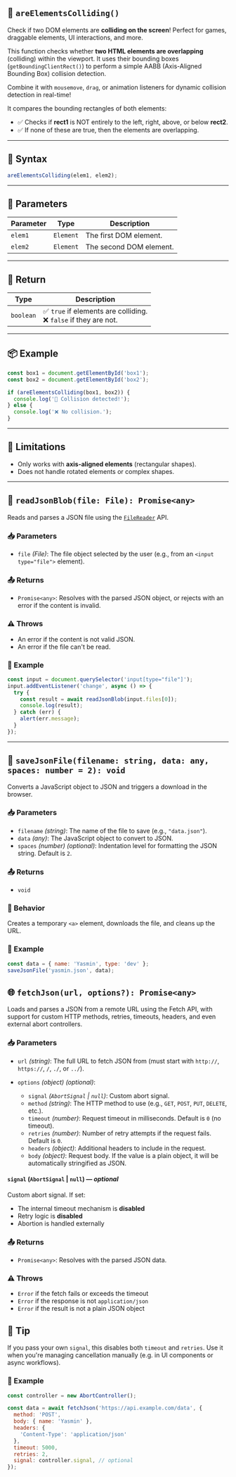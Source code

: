 ## 🚀 `areElementsColliding()`

Check if two DOM elements are **colliding on the screen**! Perfect for games, draggable elements, UI interactions, and more.

This function checks whether **two HTML elements are overlapping** (colliding) within the viewport. It uses their bounding boxes (`getBoundingClientRect()`) to perform a simple AABB (Axis-Aligned Bounding Box) collision detection.

Combine it with `mousemove`, `drag`, or animation listeners for dynamic collision detection in real-time!

It compares the bounding rectangles of both elements:

* ✅ Checks if **rect1** is NOT entirely to the left, right, above, or below **rect2**.
* ✅ If none of these are true, then the elements are overlapping.

---

## 🧠 Syntax

```javascript
areElementsColliding(elem1, elem2);
```

---

## 🎯 Parameters

| Parameter | Type      | Description             |
| --------- | --------- | ----------------------- |
| `elem1`   | `Element` | The first DOM element.  |
| `elem2`   | `Element` | The second DOM element. |

---

## 🔁 Return

| Type      | Description                                                        |
| --------- | ------------------------------------------------------------------ |
| `boolean` | ✅ `true` if elements are colliding. <br>❌ `false` if they are not. |

---

## 📦 Example

```javascript
const box1 = document.getElementById('box1');
const box2 = document.getElementById('box2');

if (areElementsColliding(box1, box2)) {
  console.log('🎯 Collision detected!');
} else {
  console.log('❌ No collision.');
}
```

---

## 🚧 Limitations

* Only works with **axis-aligned elements** (rectangular shapes).
* Does not handle rotated elements or complex shapes.

---

## 📖 `readJsonBlob(file: File): Promise<any>`

Reads and parses a JSON file using the [`FileReader`](https://developer.mozilla.org/en-US/docs/Web/API/FileReader) API.

### 📥 Parameters

* `file` *(File)*: The file object selected by the user (e.g., from an `<input type="file">` element).

### 📤 Returns

* `Promise<any>`: Resolves with the parsed JSON object, or rejects with an error if the content is invalid.

### ⚠️ Throws

* An error if the content is not valid JSON.
* An error if the file can't be read.

### 🧪 Example

```js
const input = document.querySelector('input[type="file"]');
input.addEventListener('change', async () => {
  try {
    const result = await readJsonBlob(input.files[0]);
    console.log(result);
  } catch (err) {
    alert(err.message);
  }
});
```

---

## 💾 `saveJsonFile(filename: string, data: any, spaces: number = 2): void`

Converts a JavaScript object to JSON and triggers a download in the browser.

### 📥 Parameters

* `filename` *(string)*: The name of the file to save (e.g., `"data.json"`).
* `data` *(any)*: The JavaScript object to convert to JSON.
* `spaces` *(number)* *(optional)*: Indentation level for formatting the JSON string. Default is `2`.

### 📤 Returns

* `void`

### 📂 Behavior

Creates a temporary `<a>` element, downloads the file, and cleans up the URL.

### 🧪 Example

```js
const data = { name: 'Yasmin', type: 'dev' };
saveJsonFile('yasmin.json', data);
```

## 🌐 `fetchJson(url, options?): Promise<any>`

Loads and parses a JSON from a remote URL using the Fetch API, with support for custom HTTP methods, retries, timeouts, headers, and even external abort controllers.

### 📥 Parameters

* `url` *(string)*: The full URL to fetch JSON from (must start with `http://`, `https://`, `/`, `./`, or `../`).
* `options` *(object)* *(optional)*:

  * `signal` *(`AbortSignal` | `null`)*: Custom abort signal.
  * `method` *(string)*: The HTTP method to use (e.g., `GET`, `POST`, `PUT`, `DELETE`, etc.).
  * `timeout` *(number)*: Request timeout in milliseconds. Default is `0` (no timeout).
  * `retries` *(number)*: Number of retry attempts if the request fails. Default is `0`.
  * `headers` *(object)*: Additional headers to include in the request.
  * `body` *(object)*: Request body. If the value is a plain object, it will be automatically stringified as JSON.

#### `signal` (`AbortSignal` | `null`) — *optional*

Custom abort signal. If set:

* The internal timeout mechanism is **disabled**
* Retry logic is **disabled**
* Abortion is handled externally

### 📤 Returns

* `Promise<any>`: Resolves with the parsed JSON data.

### ⚠️ Throws

* `Error` if the fetch fails or exceeds the timeout
* `Error` if the response is not `application/json`
* `Error` if the result is not a plain JSON object

## 🧠 Tip

If you pass your own `signal`, this disables both `timeout` and `retries`. Use it when you're managing cancellation manually (e.g. in UI components or async workflows).

### 🧪 Example

```js
const controller = new AbortController();

const data = await fetchJson('https://api.example.com/data', {
  method: 'POST',
  body: { name: 'Yasmin' },
  headers: {
    'Content-Type': 'application/json'
  },
  timeout: 5000,
  retries: 2,
  signal: controller.signal, // optional
});
```
